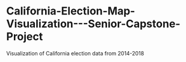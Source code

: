 # California-Election-Map-Visualization---Senior-Capstone-Project
Visualization of California election data from 2014-2018
